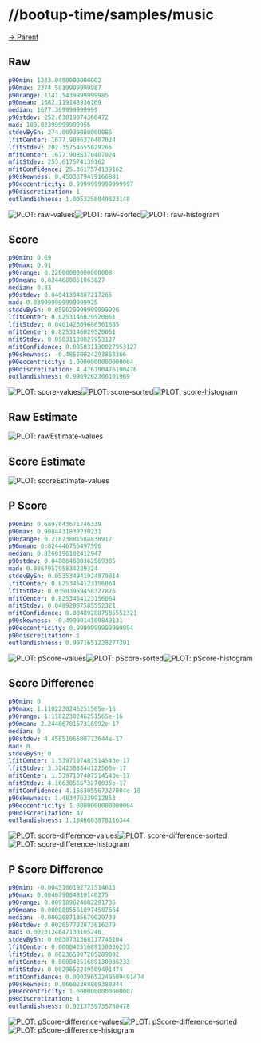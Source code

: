 
# //bootup-time/samples/music

[→ Parent](../..)


## Raw


```yaml
p90min: 1233.0480000000002
p90max: 2374.5919999999987
p90range: 1141.5439999999985
p90mean: 1682.119148936169
median: 1677.369999999999
p90stdev: 252.63019074368472
mad: 189.02399999999955
stdevBySn: 274.00939080000086
lfitCenter: 1677.9086370407024
lfitStdev: 202.35754655029265
mfitCenter: 1677.9086370407024
mfitStdev: 253.617574139162
mfitConfidence: 25.3617574139162
p90skewness: 0.4503379479166881
p90eccentricity: 0.9999999999999997
p90discretization: 1
outlandishness: 1.0053258049323148

```

![PLOT: raw-values](./raw/values.svg)![PLOT: raw-sorted](./raw/sorted.svg)![PLOT: raw-histogram](./raw/histogram.svg)
## Score


```yaml
p90min: 0.69
p90max: 0.91
p90range: 0.22000000000000008
p90mean: 0.8244680851063827
median: 0.83
p90stdev: 0.04941394887217265
mad: 0.039999999999999925
stdevBySn: 0.059629999999999926
lfitCenter: 0.8253146029520051
lfitStdev: 0.040142609686561685
mfitCenter: 0.8253146029520051
mfitStdev: 0.05031130027953127
mfitConfidence: 0.005031130027953127
p90skewness: -0.48520024293858366
p90eccentricity: 1.0000000000000004
p90discretization: 4.476190476190476
outlandishness: 0.9969262366101969

```

![PLOT: score-values](./score/values.svg)![PLOT: score-sorted](./score/sorted.svg)![PLOT: score-histogram](./score/histogram.svg)
## Raw Estimate

![PLOT: rawEstimate-values](./rawEstimate/values.svg)
## Score Estimate

![PLOT: scoreEstimate-values](./scoreEstimate/values.svg)
## P Score


```yaml
p90min: 0.6897043671746339
p90max: 0.9084431830230231
p90range: 0.21873881584838917
p90mean: 0.824446756497596
median: 0.8260196102412947
p90stdev: 0.048864680362569385
mad: 0.036795795834289324
stdevBySn: 0.053534941924879814
lfitCenter: 0.8253454123156064
lfitStdev: 0.03903959458327876
mfitCenter: 0.8253454123156064
mfitStdev: 0.04892887585552321
mfitConfidence: 0.004892887585552321
p90skewness: -0.4999014109849131
p90eccentricity: 0.9999999999999994
p90discretization: 1
outlandishness: 0.9971651228277391

```

![PLOT: pScore-values](./pScore/values.svg)![PLOT: pScore-sorted](./pScore/sorted.svg)![PLOT: pScore-histogram](./pScore/histogram.svg)
## Score Difference


```yaml
p90min: 0
p90max: 1.1102230246251565e-16
p90range: 1.1102230246251565e-16
p90mean: 2.2440678157316992e-17
median: 0
p90stdev: 4.4585106500773644e-17
mad: 0
stdevBySn: 0
lfitCenter: 1.5397107487514543e-17
lfitStdev: 3.3242308844122565e-17
mfitCenter: 1.5397107487514543e-17
mfitStdev: 4.1663055673270035e-17
mfitConfidence: 4.166305567327004e-18
p90skewness: 1.483476239912853
p90eccentricity: 1.0000000000000004
p90discretization: 47
outlandishness: 1.1846603878116344

```

![PLOT: score-difference-values](./score-difference/values.svg)![PLOT: score-difference-sorted](./score-difference/sorted.svg)![PLOT: score-difference-histogram](./score-difference/histogram.svg)
## P Score Difference


```yaml
p90min: -0.0045106192721514615
p90max: 0.004679004810140275
p90range: 0.009189624082291736
p90mean: 0.00008055610974587664
median: -0.0002087135679029739
p90stdev: 0.002657702873616279
mad: 0.0023124647138105248
stdevBySn: 0.0030731368117746104
lfitCenter: 0.00004251689130036233
lfitStdev: 0.002365907205289082
mfitCenter: 0.00004251689130036233
mfitStdev: 0.0029652249509491474
mfitConfidence: 0.00029652249509491474
p90skewness: 0.06602388869380844
p90eccentricity: 1.0000000000000007
p90discretization: 1
outlandishness: 0.9213759735780478

```

![PLOT: pScore-difference-values](./pScore-difference/values.svg)![PLOT: pScore-difference-sorted](./pScore-difference/sorted.svg)![PLOT: pScore-difference-histogram](./pScore-difference/histogram.svg)